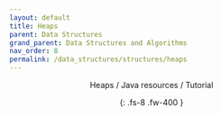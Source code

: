 ```yaml
---
layout: default
title: Heaps
parent: Data Structures
grand_parent: Data Structures and Algorithms
nav_order: 8
permalink: /data_structures/structures/heaps
---
```

<div align="center" markdown="1">
Heaps / Java resources / Tutorial

{: .fs-8 .fw-400 }
</div>